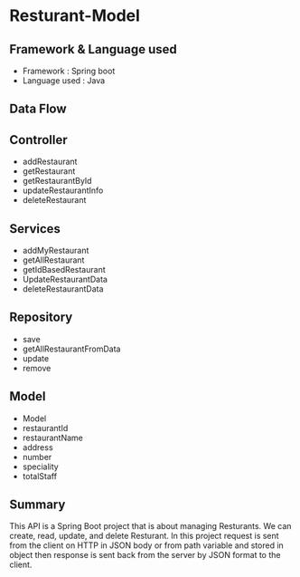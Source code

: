 # Resturant-Model

## Framework & Language used

* Framework : Spring boot
* Language used : Java

## Data Flow

## Controller
* addRestaurant
* getRestaurant
* getRestaurantById
* updateRestaurantInfo
* deleteRestaurant

## Services
* addMyRestaurant
* getAllRestaurant
* getIdBasedRestaurant
* UpdateRestaurantData
* deleteRestaurantData

## Repository
* save
* getAllRestaurantFromData
* update
* remove

## Model

* Model
* restaurantId
* restaurantName
* address
* number
* speciality
* totalStaff

## Summary

This API is a Spring Boot project that is about managing Resturants. We can create, read, update, and delete Resturant. In this project request is sent from the client on HTTP in JSON body or from path variable and stored in object then response is sent back from the server by JSON format to the client.




